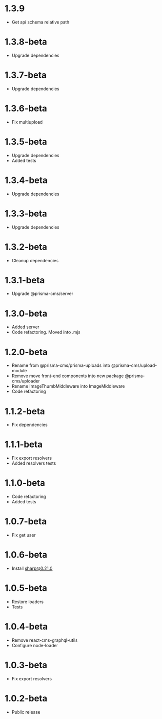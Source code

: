 1.3.9
===============================
- Get api schema relative path

1.3.8-beta
===============================
- Upgrade dependencies

1.3.7-beta
===============================
- Upgrade dependencies

1.3.6-beta
===============================
- Fix multiupload

1.3.5-beta
===============================
- Upgrade dependencies
- Added tests

1.3.4-beta
===============================
- Upgrade dependencies

1.3.3-beta
===============================
- Upgrade dependencies

1.3.2-beta
===============================
- Cleanup dependencies

1.3.1-beta
===============================
- Upgrade @prisma-cms/server

1.3.0-beta
===============================
- Added server
- Code refactoring. Moved into .mjs

1.2.0-beta
===============================
- Rename from @prisma-cms/prisma-uploads into @prisma-cms/upload-module
- Remove move front-end components into new package @prisma-cms/uploader
- Rename ImageThumbMiddleware into ImageMiddleware
- Code refactoring

1.1.2-beta
===============================
- Fix dependencies

1.1.1-beta
===============================
- Fix export resolvers
- Added resolvers tests

1.1.0-beta
===============================
- Code refactoring
- Added tests

1.0.7-beta
===============================
- Fix get user

1.0.6-beta
===============================
- Install sharp@0.21.0

1.0.5-beta
===============================
- Restore loaders
- Tests

1.0.4-beta
===============================
- Remove react-cms-graphql-utils
- Configure node-loader

1.0.3-beta
===============================
- Fix export resolvers

1.0.2-beta
===============================
- Public release
